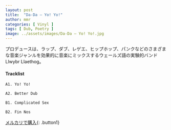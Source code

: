 ```yaml
---
layout: post
title:  "Da-Da – Yo! Yo!"
author: mmr
categories: [ Vinyl ]
tags: [ Dub, Poetry ]
image: ../assets/images/Da-Da – Yo! Yo!.jpg
---
```


プロデュースは、ラップ、ダブ、レゲエ、ヒップホップ、パンクなどのさまざまな音楽ジャンルを効果的に音楽にミックスするウェールズ語の実験的バンドLlwybr Llaethog。

#### Tracklist
```md
A1. Yo! Yo!

A2. Better Dub

B1. Complicated Sex

B2. Fin Nos
```

[メルカリで購入](https://jp.mercari.com/item/m72696004212?afid=6142608987){: .button1}

